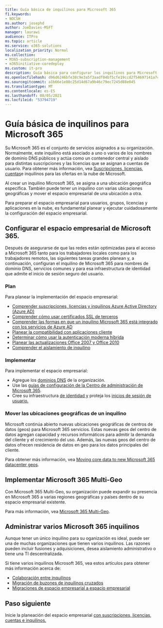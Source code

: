 ```yaml
---
title: Guía básica de inquilinos para Microsoft 365
f1.keywords:
- NOCSH
ms.author: josephd
author: JoeDavies-MSFT
manager: laurawi
audience: ITPro
ms.topic: article
ms.service: o365-solutions
localization_priority: Normal
ms.collection:
- M365-subscription-management
- m365initiative-coredeploy
ms.custom: it-pro
description: Guía básica para configurar los inquilinos para Microsoft 365.
ms.openlocfilehash: d96d6246bfe38c9e3a5f3aadf04bf5cfe19ccd2f54697141a7c5463c72a6aea2
ms.sourcegitcommit: a1b66e1e80c25d14d67a9b46c79ec7245d88e045
ms.translationtype: MT
ms.contentlocale: es-ES
ms.lasthandoff: 08/05/2021
ms.locfileid: "53794719"
---
```

# <a name="tenant-roadmap-for-microsoft-365"></a>Guía básica de inquilinos para Microsoft 365

Su Microsoft 365 es el conjunto de servicios asignados a su organización. Normalmente, este inquilino está asociado a uno o varios de los nombres de dominio DNS públicos y actúa como un contenedor central y aislado para distintas suscripciones y las licencias que se asignan a cuentas de usuario. Para obtener más información, vea [Suscripciones, licencias, cuentas](subscriptions-licenses-accounts-and-tenants-for-microsoft-cloud-offerings.md)e inquilinos para las ofertas en la nube de Microsoft.

Al crear un inquilino Microsoft 365, se asigna a una ubicación geográfica específica. También puede tener un inquilino con varias ubicaciones geográficas y mover el espacio empresarial de una ubicación a otra.

Para preparar el espacio empresarial para usuarios, grupos, licencias y aplicaciones en la nube, es fundamental planear y ejecutar cuidadosamente la configuración del espacio empresarial.

## <a name="set-up-your-microsoft-365-tenant"></a>Configurar el espacio empresarial de Microsoft 365.

Después de asegurarse de que las redes están optimizadas para el acceso a Microsoft 365 tanto para los trabajadores locales como para los trabajadores remotos, las siguientes tareas grandes planean y, a continuación, configuran el inquilino de Microsoft 365 para nombres de dominio DNS, servicios comunes y para esa infraestructura de identidad que admite el inicio de sesión seguro del usuario.

### <a name="plan"></a>Plan

Para planear la implementación del espacio empresarial:

- [Comprender suscripciones, licencias y inquilinos Azure Active Directory (Azure AD)](subscriptions-licenses-accounts-and-tenants-for-microsoft-cloud-offerings.md)
- [Comprender cómo usar certificados SSL de terceros](plan-for-third-party-ssl-certificates.md)
- [Comprender las formas en que un inquilino Microsoft 365 está integrado con los servicios de Azure AD](integrated-apps-and-azure-ads.md)
- [Planear la compatibilidad con aplicaciones cliente](microsoft-365-client-support-certificate-based-authentication.md)
- [Determinar cómo usar la autenticación moderna híbrida](hybrid-modern-auth-overview.md)
- [Planear las actualizaciones Office 2007 y Office 2010](plan-upgrade-previous-versions-office.md)
- [Comprender el aislamiento de inquilino](/compliance/assurance/microsoft-365-isolation-controls)

### <a name="deploy"></a>Implementar

Para implementar el espacio empresarial: 

- Agregue los [dominios DNS](../admin/setup/add-domain.md) de la organización.
- Use las [guías de configuración de la Centro de administración de Microsoft 365](setup-guides-for-microsoft-365.md).
- Cree su infraestructura [de identidad y](identity-roadmap-microsoft-365.md) proteja los [inicios de sesión de usuario.](microsoft-365-secure-sign-in.md)

### <a name="move-a-tenants-geographic-locations"></a>Mover las ubicaciones geográficas de un inquilino

Microsoft continúa abierto nuevas ubicaciones geográficas de centros de datos (geos) para Microsoft 365 servicios. Estas nuevas geos del centro de datos agregan capacidad y recursos informáticos para admitir la demanda del cliente y el crecimiento del uso. Además, las nuevas geos del centro de datos ofrecen residencia de datos en geo para los datos principales del cliente.

Para obtener más información, vea [Moving core data to new Microsoft 365 datacenter geos](moving-data-to-new-datacenter-geos.md).


## <a name="deploy-microsoft-365-multi-geo"></a>Implementar Microsoft 365 Multi-Geo

Con Microsoft 365 Multi-Geo, su organización puede expandir su presencia en Microsoft 365 a varias regiones geográficas y países dentro de su espacio empresarial existente.

Para más información, vea [Microsoft 365 Multi-Geo](microsoft-365-multi-geo.md).

## <a name="manage-multiple-microsoft-365-tenants"></a>Administrar varios Microsoft 365 inquilinos 

Aunque tener un único inquilino para su oganización es ideal, puede ser una de muchas organizaciones que tienen varios inquilinos. Las razones pueden incluir fusiones y adquisiciones, desea aislamiento administrativo o tiene una TI descentralizada.

Si tiene varios inquilinos Microsoft 365, vea estos artículos para obtener más información acerca de:

- [Colaboración entre inquilinos](microsoft-365-inter-tenant-collaboration.md)
- [Migración de buzones de inquilinos cruzados](cross-tenant-mailbox-migration.md)
- [Migraciones de espacio empresarial a espacio empresarial](microsoft-365-tenant-to-tenant-migrations.md)

## <a name="next-step"></a>Paso siguiente

Inicie la planeación del espacio empresarial [con suscripciones, licencias, cuentas e inquilinos.](subscriptions-licenses-accounts-and-tenants-for-microsoft-cloud-offerings.md)